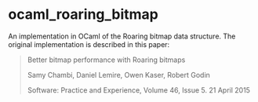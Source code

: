 # ocaml_roaring_bitmap

An implementation in OCaml of the Roaring bitmap data structure. The original implementation is described in this paper:

> Better bitmap performance with Roaring bitmaps
>
> Samy Chambi, Daniel Lemire, Owen Kaser, Robert Godin
>
> Software: Practice and Experience, Volume 46, Issue 5. 21 April 2015
